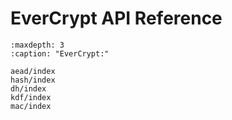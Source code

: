 # EverCrypt API Reference

```{toctree}
:maxdepth: 3
:caption: "EverCrypt:"

aead/index
hash/index
dh/index
kdf/index
mac/index
```

